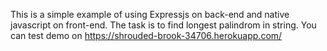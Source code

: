 This is a simple example of using Expressjs on back-end and native javascript on front-end. 
The task is to find longest palindrom in string.
You can test demo on https://shrouded-brook-34706.herokuapp.com/